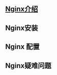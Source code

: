
## [Nginx介绍](https://github.com/geekist/developer_guide/blob/main/nginx/nginx_intro.md)

## Nginx安装

## Nginx 配置

## Nginx疑难问题
